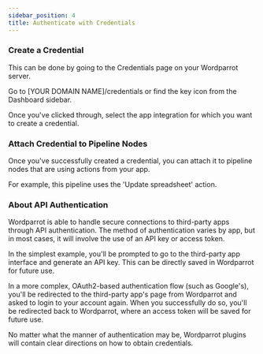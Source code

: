 ```yaml
---
sidebar_position: 4
title: Authenticate with Credentials
---
```


### Create a Credential

This can be done by going to the Credentials page on your Wordparrot server.

Go to [YOUR DOMAIN NAME]/credentials or find the key icon from the Dashboard sidebar.

Once you've clicked through, select the app integration for which you want to create a credential.

### Attach Credential to Pipeline Nodes

Once you've successfully created a credential, you can attach it to pipeline nodes that are using actions from your app.

For example, this pipeline uses the 'Update spreadsheet' action.

### About API Authentication

Wordparrot is able to handle secure connections to third-party apps through API authentication. The method of authentication varies by app, but in most cases, it will involve the use of an API key or access token.

In the simplest example, you'll be prompted to go to the third-party app interface and generate an API key. This can be directly saved in Wordparrot for future use.

In a more complex, OAuth2-based authentication flow (such as Google's), you'll be redirected to the third-party app's page from Wordparrot and asked to login to your account again. When you successfully do so, you'll be redirected back to Wordparrot, where an access token will be saved for future use.

No matter what the manner of authentication may be, Wordparrot plugins will contain clear directions on how to obtain credentials.

